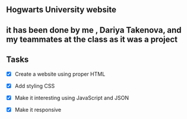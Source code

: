 ##  Hogwarts University website

## it has been done by me , Dariya Takenova, and my teammates at the class as it was a project

## Tasks

- [x] Create a website using proper HTML

- [x] Add styling CSS

- [x] Make it interesting using JavaScript and JSON

- [x] Make it responsive










